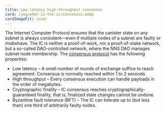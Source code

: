 ```yaml
---
title: Low-latency high-throughput consensus
card: /img/what-is-the-ic/consensus.webp
cardImageFit: cover
---
```


The Internet Computer Protocol ensures that the canister state on any subnet is always consistent—even if multiple nodes of a subnet are faulty or misbehave. The IC is neither a proof-of-work, nor a proof-of-stake network, but a so-called DAO-controlled network, where the NNS DAO manages subnet node membership. The [consensus protocol](/how-it-works/consensus/) has the following properties:

* Low latency – A small number of rounds of exchange suffice to reach agreement. Consensus is normally reached within 1 to 2 seconds.
* High throughput – Every consensus execution can handle payloads in the order of megabytes.
* Cryptographic finality – IC consensus reaches cryptographically-guaranteed finality, that is, finalized state changes cannot be undone.
* Byzantine fault tolerance (BFT) – The IC can tolerate up to (but less than) one third of arbitrarily faulty nodes.
